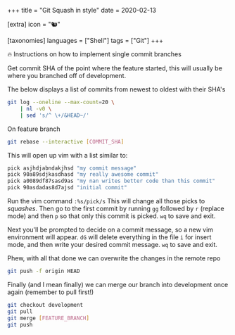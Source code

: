 +++
title = "Git Squash in style"
date = 2020-02-13

[extra]
icon = "🐿️"

[taxonomies]
languages = ["Shell"]
tags = ["Git"]
+++

<aside>
🔥 Instructions on how to implement single commit branches
</aside>
<!-- more -->

Get commit SHA of the point where the feature started, this will usually be where you branched off of development.

The below displays a list of commits from newest to oldest with their SHA's

```bash
git log --oneline --max-count=20 \
	| nl -v0 \
	| sed 's/^ \+/&HEAD~/'
```

On feature branch

```bash
git rebase --interactive [COMMIT_SHA]
```

This will open up vim with a list similar to:

```bash
pick asjhdjabndakjhsd "my commit message"
pick 90a89sdjkasdhasd "my really awesome commit"
pick a0089df87sasd9as "my nan writes better code than this commit"
pick 90asdadas8d7ajsd "initial commit"
```

Run the vim command `:%s/pick/s` This will change all those picks to *squashes*. Then go to the first commit by running `gg` followed by `r` (replace mode) and then `p` so that only this commit is picked. `wq` to save and exit.

Next you'll be prompted to decide on a commit message, so a new vim environment will appear. `dG` will delete everything in the file `i` for insert mode, and then write your desired commit message. `wq` to save and exit.

Phew, with all that done we can overwrite the changes in the remote repo

```bash
git push -f origin HEAD
```

Finally (and I mean finally) we can merge our branch into development once again (remember to pull first!)

```bash
git checkout development
git pull
git merge [FEATURE_BRANCH]
git push
```
